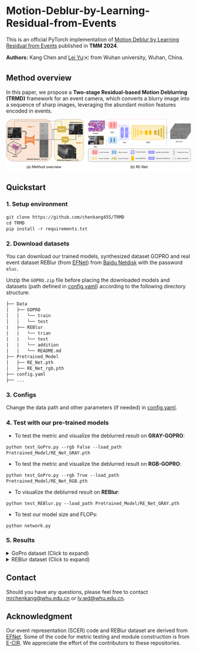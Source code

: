 # Motion-Deblur-by-Learning-Residual-from-Events
This is an official PyTorch implementation of [Motion Deblur by Learning Residual from Events](https://doi.org/10.1109/TMM.2024.3355630) published in **TMM 2024**.

**Authors:** Kang Chen and [Lei Yu](http://eis.whu.edu.cn/index/szdwDetail?rsh=00030713&newskind_id=20160320222026165YIdDsQIbgNtoE)✉️ from Wuhan university, Wuhan, China.
## Method overview
In this paper, we propose a **Two-stage Residual-based Motion Deblurring (TRMD)** framework for an event camera, which converts a blurry image into a sequence of sharp images, leveraging the abundant motion features encoded in events.

![img](Img/framework.png)

## Quickstart
### 1. Setup environment
```
git clone https://github.com/chenkang455/TRMD
cd TRMD
pip install -r requirements.txt
```
### 2. Download datasets
You can download our trained models, synthesized dataset GOPRO and real event dataset REBlur (from [EFNet](https://github.com/AHupuJR/EFNet)) from [Baidu Netdisk](https://pan.baidu.com/s/1advngktF3hiHzLO_fs6E0w?pwd=e1uc) with the password ```eluc```. 

Unzip the ```GOPRO.zip``` file before placing the downloaded models and datasets (path defined in [config.yaml](https://github.com/chenkang455/TRMD/blob/main/config.yaml)) according to the following directory structure:
```                                                                                            
├── Data                                                                                                                                                            
│   ├── GOPRO                                                                                              
│   │   └── train                                                                                                                             
│   │   └── test                                                                                    
|   ├── REBlur
|   |   └── trian
|   |   └── test   
|   |   └── addition
|   |   └── README.md 
├── Pretrained_Model
│   ├── RE_Net.pth 
│   ├── RE_Net_rgb.pth 
├── config.yaml
├── ...
```


### 3. Configs
Change the data path and other parameters (if needed) in [config.yaml](https://github.com/chenkang455/TRMD/blob/main/config.yaml). 

### 4. Test with our pre-trained models
* To test the metric and visualize the deblurred result on **GRAY-GOPRO**:
```
python test_GoPro.py --rgb False --load_path Pretrained_Model/RE_Net_GRAY.pth
```
* To test the metric and visualize the deblurred result on **RGB-GOPRO**:
```
python test_GoPro.py --rgb True --load_path Pretrained_Model/RE_Net_RGB.pth
```
* To visualize the deblurred result on **REBlur**:
```
python test_REBlur.py --load_path Pretrained_Model/RE_Net_GRAY.pth
```
* To test our model size and FLOPs:
```
python network.py 
```


<!-- ### 5. Training
To train our model from scratch on **GRAY-GOPRO**:
```
python train_GoPro.py --rgb False --save_path Model/RE_Net_GRAY.pth
```
To train our model from scratch on **RGB-GOPRO**:
```
python train_GoPro.py --rgb True --save_path Model/RE_Net_RGB.pth
``` -->

### 5. Results
<details><summary>GoPro dataset (Click to expand) </summary>
<img src="Img/gopro.png" alt="gopro_table" style="zoom:100%;" />
</details>

<details><summary>REBlur dataset (Click to expand) </summary>
<img src="Img/reblur.png" alt="reblur_table" style="zoom:100%;" />
</details>

## Contact
Should you have any questions, please feel free to contact [mrchenkang@whu.edu.cn](mailto:mrchenkang@whu.edu.cn) or [ly.wd@whu.edu.cn](mailto:ly.wd@whu.edu.cn).

## Acknowledgment

Our event representation (SCER) code and REBlur dataset are derived from [EFNet](https://github.com/AHupuJR/EFNet). Some of the code for metric testing and module construction is from [E-CIR](https://github.com/chensong1995/E-CIR). We appreciate the effort of the contributors to these repositories.
